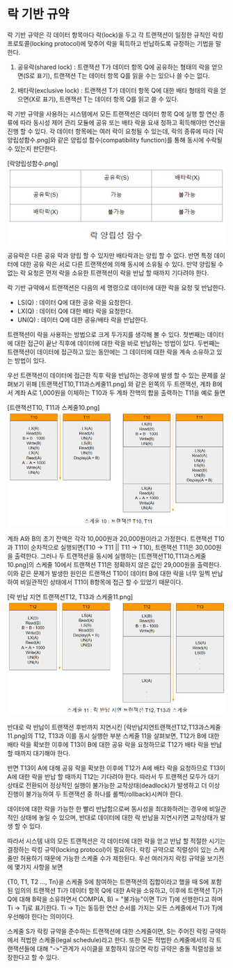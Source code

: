 # 락 기반 규약

락 기반 규약은 각 데이터 항목마다 락(lock)을 두고 각 트랜잭션이 일정한 규칙인 락킹 프로토콜(locking protocol)에 맞추어 락을 획득하고 반납하도록 규정하는 기법을 말한다.

1. 공유락(shared lock) : 트랜잭션 T가 데이터 항목 Q에 공유하는 형태의 락을 얻으면(S로 표기), 트랜잭션 T는 데이터 항목 Q를 읽을 수는 있으나 쓸 수는 없다.

2. 배타락(exclusive lock) : 트랜잭션 T가 데이터 항목 Q에 대한 배타 형태의 락을 얻으면(X로 표기), 트랜잭션 T는 데이터 항목 Q를 읽고 쓸 수 있다.


락 기반 규약을 사용하는 시스템에서 모든 트랜잭션은 데이터 항목 Q에 실행 할 연산 종류에 따라 동시성 제어 관리 모듈에 공유 또는 배타 락을 요새 청하고 획득해야만 연산을 진행 할 수 있다. 각 데이터 항목에는 여러 락이 요청될 수 있는데, 락의 종류에 따라 [락양립성함수.png]와 같은 양립성 함수(compatibility function)를 통해 동시에 수락될 수 있는지 판단한다.



[락양립성함수.png]
![락양립성함수](image/락양립성함수.png)


공유락은 다른 공유 락과 양립 할 수 있지만 배타락과는 양립 할 수 없다. 반면 특정 데이터에 대한 공유 락은 서로 다른 트랜잭션에 의해 동시에 소유될 수 있다. 만약 양립될 수 없는 락 요청은 먼저 락을 소유한 트랜잭션이 락을 반납 할 때까지 기다려야 한다.

락 기반 규약에서 트랜잭션은 다음의 세 명령으로 데이터에 대한 락을 요청 및 반납한다.

- LS(Q) : 데이터 Q에 대한 공유 락을 요청한다.
- LX(Q) : 데이터 Q에 대한 배타 락을 요청한다.
- UN(Q) : 데이터 Q에 대한 공유/배타 락을 반납한다.


트랜잭션이 락을 사용하는 방법으로 크게 두가지를 생각해 볼 수 있다. 첫번째는 데이터에 대한 접근이 끝난 직후에 데이터에 대한 락을 바로 반납하는 방법이 있다. 두번째는 트랜잭션이 데이터에 접근하고 있는 동안에는 그 데이터에 대한 락을 계속 소유하고 있는 방법이 있다.


우선 트랜잭션이 데이터에 접근한 직후 락을 반납하는 경우에 발생 할 수 있는 문제를 살펴보기 위해 [트랜잭션T10,T11과스케줄11.png]
와 같은 왼쪽의 두 트랜잭션, 계좌 B에서 계좌 A로 1,000원을 이체하는 T10과 두 계좌 잔핵의 합을 출력하는 T11을 예로 들면


[트랜잭션T10, T11과 스케줄10.png]
![트랜잭션T10, T11과 스케줄11](image/트랜잭션T10lT11과스케줄11.png)


계좌 A와 B의 초기 잔액은 각각 10,000원과 20,000원이라고 가정한다.
트랜잭션 T10과 T11이 순차적으로 실행되면(T10 -> T11 || T11 -> T10), 트랜잭션 T11은 30,000원을 출력한다. 그러나 두 트랜잭션을 동시에 실행하는 [트랜잭션T10,T11과스케줄10.png]의 스케줄 10에서 트랜잭션 T11은 정확하지 않은 값인 29,000원을 출력한다. 이와 같은 문제가 발생한 원인은 트랜잭션 T10이 데이터 B에 대한 락을 너무 일찍 반납하여 비일관적인 상태에서 T11이 B항목에 접근 할 수 있었기 때문이다. 


[락 반납 지연 트랜잭션T12, T13과 스케줄11.png]
![락 반납 지연 트랜잭션T12, lT13과 스케줄11](image/락반납지연트랜잭션T12lT13과스케줄11.png)



반대로 락 반납이 트랜잭션 후반까지 지연시킨 [락반납지연트랜잭션T12,T13과스케줄11.png]의 T12, T13과 이를 동시 실행한 부분 스케줄 11을 살펴보면, T12가 B에 대한 배타 락을 확보한 이후에 T13이 B에 대한 공유 락을 요청하므로 T12가 배타 락을 반납 할 때까지 대기해야 한다.

반면 T13이 A에 대해 공유 락을 확보한 이후에 T12가 A에 배타 락을 요청하므로 T13이 A에 대한 락을 반납 할 때까지 T12는 기다려야 한다. 따라서 두 트랜잭션 모두가 대기 상태로 전환되어 정상적인 실행이 불가능한 교착상태(deadlock)가 발생하고 더 이상 진행이 불가능하여 두 트랜잭션 중 하나를 롤백(rollback)시켜야 한다.

데이터에 대한 락을 가능한 한 빨리 반납함으로써 동시성을 최대화하려는 경우에 비일관적인 상태에 놓일 수 있으며, 반대로 데이터에 대한 락 반납을 지연시키면 교착상태가 발생 할 수 있다.

따라서 시스템 내의 모든 트랜잭션은 각 데이터에 대한 락을 얻고 반납 할 적절한 시기는 결정하는 락킹 규약(locking protocol)이 필요하다. 락킹 규약으로 직렬성이 있는 스케줄만 허용하기 때문에 가능한 스케줄 수가 제한된다. 우선 여러가지 락킹 규약을 보기전에 몇가지 사항을 보면

{T0, T1, T2 ..., Tn}을 스케줄 S에 참여하는 트랜잭션의 집합이라고 했을 때 S에 포함된 임의의 트랜잭션 Ti가 데이터 항목 Q에 대한 A락을 소유하고, 이후에 트랜잭션 Tj가 Q에 대해 B락을 소유하면서 COMP(A, B) = "불가능"이면 Ti가 Tj에 선행한다고 하며 Ti -> Tj로 표기한다. Ti -> Tj는 동등한 연산 순서를 가지는 모든 스케줄에서 Ti가 Tj에 우선해야 한다는 의미이다.

스케줄 S가 락킹 규약을 준수하는 트랜잭션에 대한 스케줄이면, S는 주어진 락킹 규약하에서 적법한 스케줄(legal schedule)라고 한다.
또한 모든 적법한 스케줄에서의 각 트랜잭션들에 대해 "->"관계가 사이클을 포함하지 않으면 락킹 규약은 충돌 직렬성을 보장한다고 할 수 있다.
